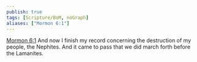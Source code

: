 ```yaml
---
publish: true
tags: [Scripture/BoM, noGraph]
aliases: ["Mormon 6:1"]
---
```

[Mormon 6:1](https://churchofjesuschrist.org/study/scriptures/bofm/morm/6?lang=eng&id=p1#p1) And now I finish my record concerning the destruction of my people, the Nephites. And it came to pass that we did march forth before the Lamanites.

